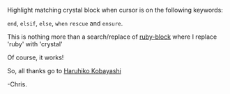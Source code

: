 Highlight matching crystal block when cursor is on the following keywords:

`end`, `elsif`, `else`, `when` `rescue` and `ensure`.

This is nothing more than a search/replace of [ruby-block](https://github.com/hmatsuda/ruby-block) where I replace 'ruby' with 'crystal'

Of course, it works!

So, all thanks go to [Haruhiko Kobayashi](https://github.com/hmatsuda)

-Chris.

